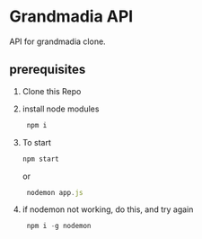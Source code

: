 # Grandmadia API

API for grandmadia clone.

## prerequisites

1. Clone this Repo
2. install node modules

   ```js
    npm i
   ```

3. To start

    ```js
    npm start
   ```

   or

   ```js
    nodemon app.js
   ```

4. if nodemon not working, do this, and try again

   ```js
    npm i -g nodemon
   ```
